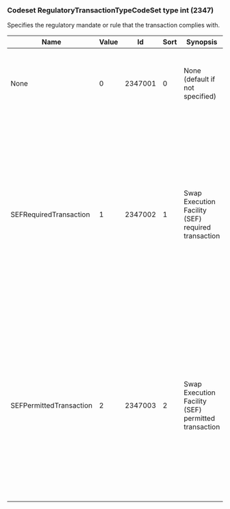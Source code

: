 ### Codeset RegulatoryTransactionTypeCodeSet type int (2347)

Specifies the regulatory mandate or rule that the transaction complies with.

| Name                    | Value | Id      | Sort | Synopsis                                            | Elaboration                                                                                                                               |
|-------------------------|-------|---------|------|-----------------------------------------------------|-------------------------------------------------------------------------------------------------------------------------------|
| None                    | 0     | 2347001 | 0    | None (default if not specified)                     | The transaction does not fall under any special regulatory rule or mandate.                                                                                                                               |
| SEFRequiredTransaction  | 1     | 2347002 | 1    | Swap Execution Facility (SEF) required transaction  | The transaction is a "Required" transaction under Dodd-Frank Act SEF Rules. "Required" transactions are subject to the trade execution mandate under section 2(h)(8) of the CEA and are not block trades.       |
| SEFPermittedTransaction | 2     | 2347003 | 2    | Swap Execution Facility (SEF) permitted transaction | The transaction is a "Permitted" transaction under Dodd-Frank Act SEF Rules. "Permitted" transactions are not subject to the clearing and trade execution mandates, illiquid or bespoke swaps, or block trades. |

